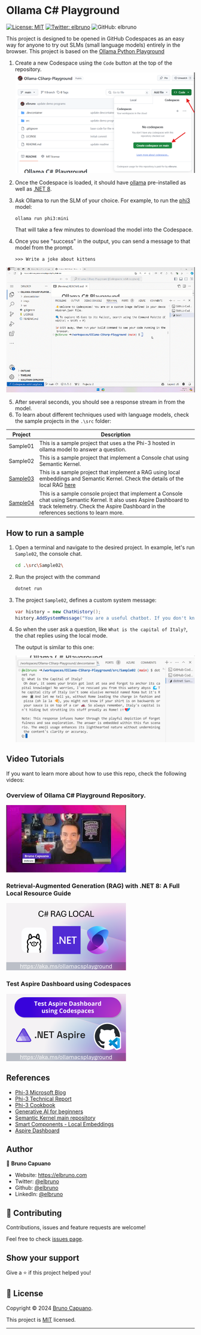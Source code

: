 # Ollama C# Playground

[![License: MIT](https://img.shields.io/badge/License-MIT-yellow.svg)](/LICENSE)
[![Twitter: elbruno](https://img.shields.io/twitter/follow/elbruno.svg?style=social)](https://twitter.com/elbruno)
![GitHub: elbruno](https://img.shields.io/github/followers/elbruno?style=social)

This project is designed to be opened in GitHub Codespaces as an easy way for anyone to try out SLMs (small language models) entirely in the browser. This project is based on the [Ollama Python Playground](https://github.com/pamelafox/ollama-python-playground/)

1. Create a new  Codespace using the `Code` button at the top of the repository.
![create Codespace](./imgs/05CreateCodeSpace.png)

1. Once the Codespace is loaded, it should have [ollama](https://ollama.com/) pre-installed as well as [.NET 8](https://dotnet.microsoft.com/en-us/download).
1. Ask Ollama to run the SLM of your choice. For example, to run the [phi3](https://ollama.com/library/phi3) model:

    ```shell
    ollama run phi3:mini
    ```

    That will take a few minutes to download the model into the Codespace.
4. Once you see "success" in the output, you can send a message to that model from the prompt.

    ```shell
    >>> Write a joke about kittens
    ```

![run ollama and ask for a joke](./imgs/10ollamarunphi.gif)

5. After several seconds, you should see a response stream in from the model.
6. To learn about different techniques used with language models, check the sample projects in the `.\src` folder:

| Project | Description |
|---------|-------------|
| Sample01  | This is a sample project that uses a the Phi-3 hosted in ollama model to answer a question.  |
| Sample02  | This is a sample project that implement a Console chat using Semantic Kernel. |
| [Sample03](./src/Sample03/readme.md) | This is a sample project that implement a RAG using local embeddings and Semantic Kernel. Check the details of the local RAG [here](./src/Sample03/readme.md)|
| [Sample04](./src/Sample04/readme.md) | This is a sample console project that implement a Console chat using Semantic Kernel. It also uses Aspire Dashboard to track telemetry. Check the Aspire Dashboard in the references sections to learn more. |

## How to run a sample

1. Open a terminal and navigate to the desired project. In example, let's run `Sample02`, the console chat.

    ```bash
    cd .\src\Sample02\
    ```

1. Run the project with the command

    ```bash
    dotnet run
    ```

1. The project `Sample02`, defines a custom system message:

    ```csharp
    var history = new ChatHistory();
    history.AddSystemMessage("You are a useful chatbot. If you don't know an answer, say 'I don't know!'. Always reply in a funny ways. Use emojis if possible.");

    ```

1. So when the user ask a question, like `What is the capital of Italy?`, the chat replies using the local mode.
   
    The output is similar to this one:

    ![Chat running demo](./imgs/20SampleConsole.png)

## Video Tutorials

If you want to learn more about how to use this repo, check the following videos:

### Overview of Ollama C# Playground Repository.

[![Watch the video](./imgs/40ytintro.jpg)](https://youtu.be/HmKpHErUEHM)

### Retrieval-Augmented Generation (RAG) with .NET 8: A Full Local Resource Guide

[![Retrieval-Augmented Generation (RAG) with .NET 8: A Full Local Resource Guide](./imgs/41ytrag.png)](https://youtu.be/VVZU-lbEegw)

### Test Aspire Dashboard using Codespaces

[![Test Aspire Dashboard using Codespaces](./imgs/45AspireDashboard.png)](https://youtu.be/sm_eLUPxkuE?si=YgA-vRT63iVujCPr)


## References

- [Phi-3 Microsoft Blog](https://aka.ms/phi3blog-april)
- [Phi-3 Technical Report](https://aka.ms/phi3-tech-report)
- [Phi-3 Cookbook](https://aka.ms/Phi-3CookBook)
- [Generative AI for beginners](https://github.com/microsoft/generative-ai-for-beginners)
- [Semantic Kernel main repository](https://github.com/microsoft/semantic-kernel)
- [Smart Components - Local Embeddings](https://github.com/dotnet-smartcomponents/smartcomponents/blob/main/docs/local-embeddings.md)
- [Aspire Dashboard](https://www.aspiredashboard.com/)

## Author

👤 **Bruno Capuano**

* Website: https://elbruno.com
* Twitter: [@elbruno](https://twitter.com/elbruno)
* Github: [@elbruno](https://github.com/elbruno)
* LinkedIn: [@elbruno](https://linkedin.com/in/elbruno)

## 🤝 Contributing

Contributions, issues and feature requests are welcome!

Feel free to check [issues page](https://github.com/elbruno/phi3-labs//issues).

## Show your support

Give a ⭐️ if this project helped you!


## 📝 License

Copyright &copy; 2024 [Bruno Capuano](https://github.com/elbruno).

This project is [MIT](/LICENSE) licensed.

***
